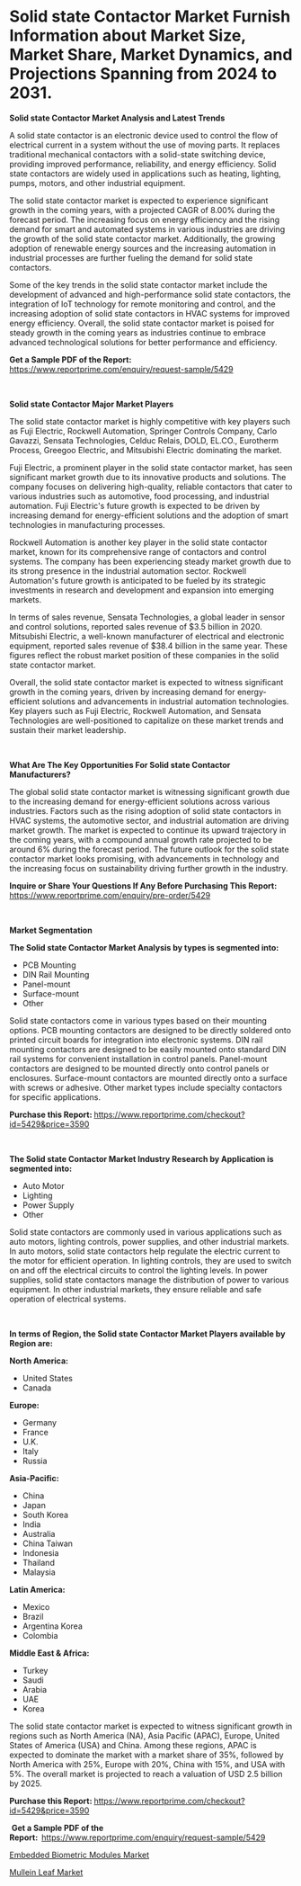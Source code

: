 <p><h1>Solid state Contactor Market Furnish Information about Market Size, Market Share, Market Dynamics, and Projections Spanning from 2024 to 2031.</h1></p><p><strong>Solid state Contactor Market Analysis and Latest Trends</strong></p>
<p><p>A solid state contactor is an electronic device used to control the flow of electrical current in a system without the use of moving parts. It replaces traditional mechanical contactors with a solid-state switching device, providing improved performance, reliability, and energy efficiency. Solid state contactors are widely used in applications such as heating, lighting, pumps, motors, and other industrial equipment.</p><p>The solid state contactor market is expected to experience significant growth in the coming years, with a projected CAGR of 8.00% during the forecast period. The increasing focus on energy efficiency and the rising demand for smart and automated systems in various industries are driving the growth of the solid state contactor market. Additionally, the growing adoption of renewable energy sources and the increasing automation in industrial processes are further fueling the demand for solid state contactors.</p><p>Some of the key trends in the solid state contactor market include the development of advanced and high-performance solid state contactors, the integration of IoT technology for remote monitoring and control, and the increasing adoption of solid state contactors in HVAC systems for improved energy efficiency. Overall, the solid state contactor market is poised for steady growth in the coming years as industries continue to embrace advanced technological solutions for better performance and efficiency.</p></p>
<p><strong>Get a Sample PDF of the Report:&nbsp;</strong> <a href="https://www.reportprime.com/enquiry/request-sample/5429">https://www.reportprime.com/enquiry/request-sample/5429</a></p>
<p>&nbsp;</p>
<p><strong>Solid state Contactor Major Market Players</strong></p>
<p><p>The solid state contactor market is highly competitive with key players such as Fuji Electric, Rockwell Automation, Springer Controls Company, Carlo Gavazzi, Sensata Technologies, Celduc Relais, DOLD, EL.CO., Eurotherm Process, Greegoo Electric, and Mitsubishi Electric dominating the market. </p><p>Fuji Electric, a prominent player in the solid state contactor market, has seen significant market growth due to its innovative products and solutions. The company focuses on delivering high-quality, reliable contactors that cater to various industries such as automotive, food processing, and industrial automation. Fuji Electric's future growth is expected to be driven by increasing demand for energy-efficient solutions and the adoption of smart technologies in manufacturing processes.</p><p>Rockwell Automation is another key player in the solid state contactor market, known for its comprehensive range of contactors and control systems. The company has been experiencing steady market growth due to its strong presence in the industrial automation sector. Rockwell Automation's future growth is anticipated to be fueled by its strategic investments in research and development and expansion into emerging markets.</p><p>In terms of sales revenue, Sensata Technologies, a global leader in sensor and control solutions, reported sales revenue of $3.5 billion in 2020. Mitsubishi Electric, a well-known manufacturer of electrical and electronic equipment, reported sales revenue of $38.4 billion in the same year. These figures reflect the robust market position of these companies in the solid state contactor market.</p><p>Overall, the solid state contactor market is expected to witness significant growth in the coming years, driven by increasing demand for energy-efficient solutions and advancements in industrial automation technologies. Key players such as Fuji Electric, Rockwell Automation, and Sensata Technologies are well-positioned to capitalize on these market trends and sustain their market leadership.</p></p>
<p>&nbsp;</p>
<p><strong>What Are The Key Opportunities For Solid state Contactor Manufacturers?</strong></p>
<p><p>The global solid state contactor market is witnessing significant growth due to the increasing demand for energy-efficient solutions across various industries. Factors such as the rising adoption of solid state contactors in HVAC systems, the automotive sector, and industrial automation are driving market growth. The market is expected to continue its upward trajectory in the coming years, with a compound annual growth rate projected to be around 6% during the forecast period. The future outlook for the solid state contactor market looks promising, with advancements in technology and the increasing focus on sustainability driving further growth in the industry.</p></p>
<p><strong>Inquire or Share Your Questions If Any Before Purchasing This Report:</strong> <a href="https://www.reportprime.com/enquiry/pre-order/5429">https://www.reportprime.com/enquiry/pre-order/5429</a></p>
<p>&nbsp;</p>
<p><strong>Market Segmentation</strong></p>
<p><strong>The Solid state Contactor Market Analysis by types is segmented into:</strong></p>
<p><ul><li>PCB Mounting</li><li>DIN Rail Mounting</li><li>Panel-mount</li><li>Surface-mount</li><li>Other</li></ul></p>
<p><p>Solid state contactors come in various types based on their mounting options. PCB mounting contactors are designed to be directly soldered onto printed circuit boards for integration into electronic systems. DIN rail mounting contactors are designed to be easily mounted onto standard DIN rail systems for convenient installation in control panels. Panel-mount contactors are designed to be mounted directly onto control panels or enclosures. Surface-mount contactors are mounted directly onto a surface with screws or adhesive. Other market types include specialty contactors for specific applications.</p></p>
<p><strong>Purchase this Report:&nbsp;</strong><a href="https://www.reportprime.com/checkout?id=5429&price=3590">https://www.reportprime.com/checkout?id=5429&price=3590</a></p>
<p>&nbsp;</p>
<p><strong>The Solid state Contactor Market Industry Research by Application is segmented into:</strong></p>
<p><ul><li>Auto Motor</li><li>Lighting</li><li>Power Supply</li><li>Other</li></ul></p>
<p><p>Solid state contactors are commonly used in various applications such as auto motors, lighting controls, power supplies, and other industrial markets. In auto motors, solid state contactors help regulate the electric current to the motor for efficient operation. In lighting controls, they are used to switch on and off the electrical circuits to control the lighting levels. In power supplies, solid state contactors manage the distribution of power to various equipment. In other industrial markets, they ensure reliable and safe operation of electrical systems.</p></p>
<p>&nbsp;</p>
<p><strong>In terms of Region, the Solid state Contactor Market Players available by Region are:</strong></p>
<p>
    <p> <strong> North America: </strong>
        <ul>
            <li>United States</li>
            <li>Canada</li>
        </ul>
        </p> 
    <p> <strong> Europe: </strong>
        <ul>
            <li>Germany</li>
            <li>France</li>
            <li>U.K.</li>
            <li>Italy</li>
            <li>Russia</li>
        </ul>
        </p> 
    <p> <strong> Asia-Pacific: </strong>
        <ul>
            <li>China</li>
            <li>Japan</li>
            <li>South Korea</li>
            <li>India</li>
            <li>Australia</li>
            <li>China Taiwan</li>
            <li>Indonesia</li>
            <li>Thailand</li>
            <li>Malaysia</li>
        </ul>
        </p> 
    <p> <strong> Latin America: </strong>
        <ul>
            <li>Mexico</li>
            <li>Brazil</li>
            <li>Argentina Korea</li>
            <li>Colombia</li>
        </ul>
        </p> 
    <p> <strong> Middle East & Africa: </strong>
        <ul>
            <li>Turkey</li>
            <li>Saudi</li>
            <li>Arabia</li>
            <li>UAE</li>
            <li>Korea</li>
        </ul>
    </p>
    </p>
<p><p>The solid state contactor market is expected to witness significant growth in regions such as North America (NA), Asia Pacific (APAC), Europe, United States of America (USA) and China. Among these regions, APAC is expected to dominate the market with a market share of 35%, followed by North America with 25%, Europe with 20%, China with 15%, and USA with 5%. The overall market is projected to reach a valuation of USD 2.5 billion by 2025.</p></p>
<p><strong>Purchase this Report: </strong><a href="https://www.reportprime.com/checkout?id=5429&price=3590">https://www.reportprime.com/checkout?id=5429&price=3590</a></p>
<p>&nbsp;<strong>Get a Sample PDF of the Report:&nbsp;&nbsp;</strong><a href="https://www.reportprime.com/enquiry/request-sample/5429">https://www.reportprime.com/enquiry/request-sample/5429</a></p>
<p><strong></strong></p>
<p><p><a href="https://github.com/singletonthaxterkelliehr2df/Market-Research-Report-List-1/blob/main/embedded-biometric-modules-market.md">Embedded Biometric Modules Market</a></p><p><a href="https://frill-swim-3cd.notion.site/Insights-into-Mullein-Leaf-Market-Size-Analysing-Market-Share-Trends-and-Growth-from-2024-to-2031-cccc92c6e9034ba99b0a4f0470db0fe7">Mullein Leaf Market</a></p></p>